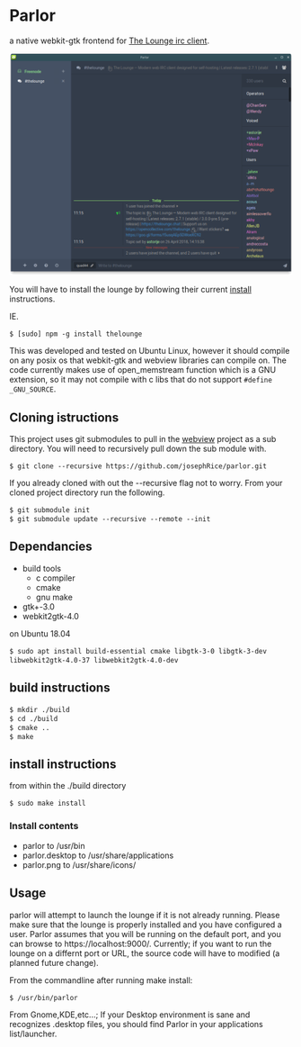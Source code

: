 # Parlor

a native webkit-gtk frontend for [The Lounge irc client](https://thelounge.chat).  

![screen shot](https://github.com/josephRice/parlor/raw/master/screenshots/Screenshot_1.png "screen shot 1")


 You will have to install the lounge by following their current [install](https://thelounge.chat/docs/getting_started/install.html) instructions.

IE.
```
$ [sudo] npm -g install thelounge
```

This was developed and tested on Ubuntu Linux, however it should compile on any posix os that webkit-gtk and webview libraries can compile on.  The code currently makes use of open_memstream function which is a GNU extension, so it may not compile with c libs that do not support ```#define _GNU_SOURCE```. 

## Cloning istructions

This project uses git submodules to pull in the [webview]() project as a sub directory.   You will need to recursively pull down the sub module with.

```
$ git clone --recursive https://github.com/josephRice/parlor.git
```

If you already cloned with out the --recursive flag not to worry.  From your cloned project directory run the following.

```
$ git submodule init
$ git submodule update --recursive --remote --init
```

## Dependancies

 * build tools 
   * c compiler
   * cmake
   * gnu make
 * gtk+-3.0
 * webkit2gtk-4.0

on Ubuntu 18.04

```
$ sudo apt install build-essential cmake libgtk-3-0 libgtk-3-dev libwebkit2gtk-4.0-37 libwebkit2gtk-4.0-dev
```



## build instructions

```
$ mkdir ./build
$ cd ./build
$ cmake ..
$ make
```
## install instructions

from within the ./build directory

```
$ sudo make install
```

### Install contents

 * parlor to /usr/bin
 * parlor.desktop to /usr/share/applications
 * parlor.png to /usr/share/icons/

## Usage

parlor will attempt to launch the lounge if it is not already running.  Please make sure that the lounge is properly installed and you have configured a user.   Parlor assumes that you will be running on the default port, and you can browse to https://localhost:9000/.  Currently; if you want to run the lounge on a differnt port or URL, the source code will have to modified (a planned future change).  

From the commandline after running make install:

```
$ /usr/bin/parlor
```

From Gnome,KDE,etc...; If your Desktop environment is sane and recognizes .desktop files, you should find Parlor in your applications list/launcher.  
